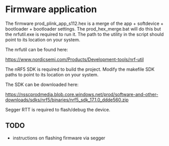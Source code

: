 # Firmware application

The firmware prod_plink_app_s112.hex is a merge of the app + softdevice + bootloader + bootloader settings. The prod_hex_merge.bat will do this but the nrfutil.exe is required to run it. The path to the utility in the script should point to its location on your system.

The nrfutil can be found here:

https://www.nordicsemi.com/Products/Development-tools/nrf-util

The nRF5 SDK is required to build the project. Modify the makefile SDK paths to point to its location on your system.

The SDK can be downloaded here: 

https://nsscprodmedia.blob.core.windows.net/prod/software-and-other-downloads/sdks/nrf5/binaries/nrf5_sdk_17.1.0_ddde560.zip

Segger RTT is required to flash/debug the device.

## TODO
* instructions on flashing firmware via segger
